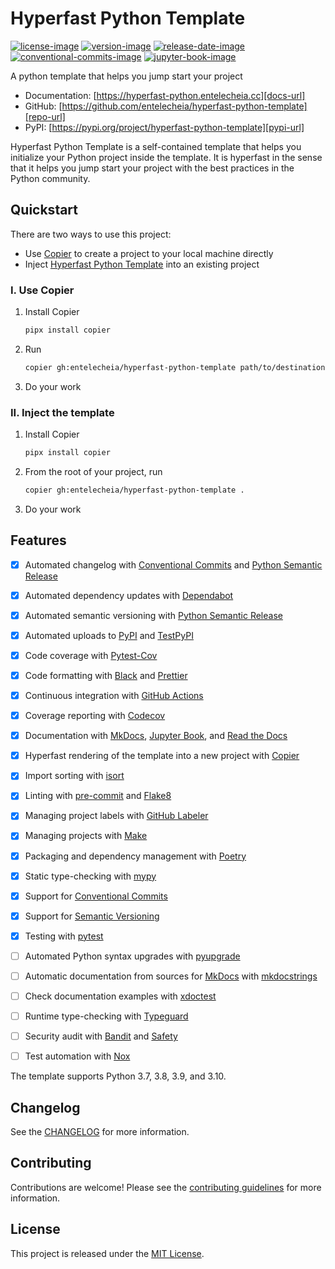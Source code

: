 # Hyperfast Python Template

[![license-image]][license-url]
[![version-image]][release-url]
[![release-date-image]][release-url]
[![conventional-commits-image]][conventional commits]
[![jupyter-book-image]][jupyter book]

<!-- Links: -->

[hyperfast python template]: https://github.com/entelecheia/hyperfast-python-template
[license-image]: https://img.shields.io/github/license/entelecheia/hyperfast-python-template
[license-url]: https://github.com/entelecheia/hyperfast-python-template/blob/main/LICENSE
[version-image]: https://img.shields.io/github/v/release/entelecheia/hyperfast-python-template?sort=semver
[release-date-image]: https://img.shields.io/github/release-date/entelecheia/hyperfast-python-template
[release-url]: https://github.com/entelecheia/hyperfast-python-template/releases
[conventional-commits-image]: https://img.shields.io/badge/Conventional%20Commits-1.0.0-%23FE5196?logo=conventionalcommits&logoColor=white
[jupyter-book-image]: https://jupyterbook.org/en/stable/_images/badge.svg
[repo-url]: https://github.com/entelecheia/hyperfast-python-template
[pypi-url]: https://pypi.org/project/hyperfast-python-template
[docs-url]: https://hyperfast-python.entelecheia.cc
[changelog]: https://github.com/entelecheia/hyperfast-python-template/blob/main/CHANGELOG.md
[contributing guidelines]: https://github.com/entelecheia/hyperfast-python-template/blob/main/CONTRIBUTING.md

<!-- Links: -->

A python template that helps you jump start your project

- Documentation: [https://hyperfast-python.entelecheia.cc][docs-url]
- GitHub: [https://github.com/entelecheia/hyperfast-python-template][repo-url]
- PyPI: [https://pypi.org/project/hyperfast-python-template][pypi-url]

Hyperfast Python Template is a self-contained template that helps you initialize your Python project inside the template. It is hyperfast in the sense that it helps you jump start your project with the best practices in the Python community.

## Quickstart

There are two ways to use this project:

- Use [Copier] to create a project to your local machine directly
- Inject [Hyperfast Python Template] into an existing project

### I. Use Copier

1. Install Copier
   ```bash
   pipx install copier
   ```
2. Run
   ```bash
   copier gh:entelecheia/hyperfast-python-template path/to/destination
   ```
3. Do your work

### II. Inject the template

1. Install Copier
   ```bash
   pipx install copier
   ```
2. From the root of your project, run
   ```bash
   copier gh:entelecheia/hyperfast-python-template .
   ```
3. Do your work

## Features

- [x] Automated changelog with [Conventional Commits] and [Python Semantic Release]
- [x] Automated dependency updates with [Dependabot]
- [x] Automated semantic versioning with [Python Semantic Release]
- [x] Automated uploads to [PyPI] and [TestPyPI]
- [x] Code coverage with [Pytest-Cov]
- [x] Code formatting with [Black] and [Prettier]
- [x] Continuous integration with [GitHub Actions]
- [x] Coverage reporting with [Codecov]
- [x] Documentation with [MkDocs], [Jupyter Book], and [Read the Docs]
- [x] Hyperfast rendering of the template into a new project with [Copier]
- [x] Import sorting with [isort]
- [x] Linting with [pre-commit] and [Flake8]
- [x] Managing project labels with [GitHub Labeler]
- [x] Managing projects with [Make]
- [x] Packaging and dependency management with [Poetry]
- [x] Static type-checking with [mypy]
- [x] Support for [Conventional Commits]
- [x] Support for [Semantic Versioning]
- [x] Testing with [pytest]

- [ ] Automated Python syntax upgrades with [pyupgrade]
- [ ] Automatic documentation from sources for [MkDocs] with [mkdocstrings]
- [ ] Check documentation examples with [xdoctest]
- [ ] Runtime type-checking with [Typeguard]
- [ ] Security audit with [Bandit] and [Safety]
- [ ] Test automation with [Nox]

The template supports Python 3.7, 3.8, 3.9, and 3.10.

[bandit]: https://github.com/PyCQA/bandit
[black]: https://github.com/psf/black
[click]: https://click.palletsprojects.com/
[codecov]: https://codecov.io/
[conventional commits]: https://conventionalcommits.org
[conventional release labels]: https://github.com/marketplace/actions/conventional-release-labels
[copier]: https://copier.readthedocs.io
[coverage.py]: https://coverage.readthedocs.io/
[dependabot]: https://dependabot.com/
[flake8]: http://flake8.pycqa.org
[github actions]: https://github.com/features/actions
[github labeler]: https://github.com/marketplace/actions/github-labeler
[isort]: https://pycqa.github.io/isort/
[jupyter book]: https://jupyterbook.org
[make]: https://www.gnu.org/software/make/
[mkdocs]: https://www.mkdocs.org
[mkdocstrings]: https://mkdocstrings.github.io
[mypy]: http://mypy-lang.org/
[myst]: https://myst-parser.readthedocs.io/
[nox]: https://nox.thea.codes/
[poetry]: https://python-poetry.org/
[pre-commit]: https://pre-commit.com/
[prettier]: https://prettier.io/
[pypi]: https://pypi.org/
[pytest-cov]: https://pytest-cov.readthedocs.io/
[pytest]: https://docs.pytest.org/en/latest/
[python semantic release]: https://python-semantic-release.readthedocs.io/en/latest/
[pyupgrade]: https://github.com/asottile/pyupgrade
[read the docs]: https://readthedocs.org/
[release drafter]: https://github.com/release-drafter/release-drafter
[safety]: https://github.com/pyupio/safety
[semantic versioning]: https://semver.org
[testpypi]: https://test.pypi.org/
[typeguard]: https://github.com/agronholm/typeguard
[xdoctest]: https://github.com/Erotemic/xdoctest

## Changelog

See the [CHANGELOG] for more information.

## Contributing

Contributions are welcome! Please see the [contributing guidelines] for more information.

## License

This project is released under the [MIT License][license-url].
